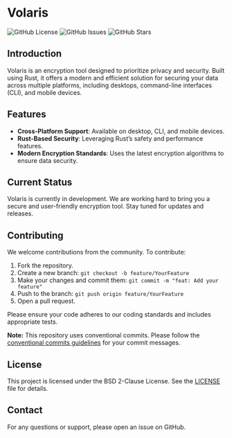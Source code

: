 # Volaris
![GitHub License](https://img.shields.io/github/license/volarisapp/Volaris) ![GitHub Issues](https://img.shields.io/github/issues/volarisapp/Volaris) ![GitHub Stars](https://img.shields.io/github/stars/volarisapp/Volaris)

## Introduction

Volaris is an encryption tool designed to prioritize privacy and security. Built using Rust, it offers a modern and efficient solution for securing your data across multiple platforms, including desktops, command-line interfaces (CLI), and mobile devices.

## Features

- **Cross-Platform Support**: Available on desktop, CLI, and mobile devices.
- **Rust-Based Security**: Leveraging Rust’s safety and performance features.
- **Modern Encryption Standards**: Uses the latest encryption algorithms to ensure data security.

## Current Status

Volaris is currently in development. We are working hard to bring you a secure and user-friendly encryption tool. Stay tuned for updates and releases.

## Contributing

We welcome contributions from the community. To contribute:

1. Fork the repository.
2. Create a new branch:
   `git checkout -b feature/YourFeature`
3. Make your changes and commit them:
   `git commit -m "feat: Add your feature"`
4. Push to the branch:
   `git push origin feature/YourFeature`
5. Open a pull request.

Please ensure your code adheres to our coding standards and includes appropriate tests.

**Note:** This repository uses conventional commits. Please follow the [conventional commits guidelines](https://www.conventionalcommits.org/en/v1.0.0/) for your commit messages.

## License

This project is licensed under the BSD 2-Clause License. See the [LICENSE](LICENSE) file for details.

## Contact

For any questions or support, please open an issue on GitHub.
